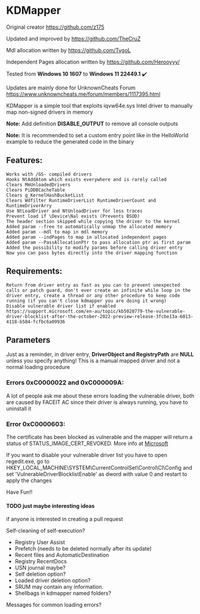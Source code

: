 # KDMapper

Original creator https://github.com/z175

Updated and improved by https://github.com/TheCruZ

Mdl allocation written by https://github.com/TygoL

Independent Pages allocation written by https://github.com/Herooyyy/

Tested from **Windows 10 1607** to **Windows 11 22449.1** :heavy_check_mark:

Updates are mainly done for UnknownCheats Forum https://www.unknowncheats.me/forum/members/1117395.html

KDMapper is a simple tool that exploits iqvw64e.sys Intel driver to manually map non-signed drivers in memory

**Note:** Add definition **DISABLE_OUTPUT** to remove all console outputs

**Note:** It is recommended to set a custom entry point like in the HelloWorld example to reduce the generated code in the binary

## Features:
	
	Works with /GS- compiled drivers
	Hooks NtAddAtom which exists everywhere and is rarely called
	Clears MmUnloadedDrivers
	Clears PiDDBCacheTable
	Clears g_KernelHashBucketList
	Clears Wdfilter RuntimeDriverList RuntimeDriverCount and RuntimeDriverArry
	Use NtLoadDriver and NtUnloadDriver for less traces
	Prevent load if \Device\Nal exists (Prevents BSOD)
	The header section skipped while copying the driver to the kernel
	Added param --free to automatically unmap the allocated memory
	Added param --mdl to map in mdl memory
	Added param --indPages to map in allocated independent pages
	Added param --PassAllocationPtr to pass allocation ptr as first param
	Added the possibility to modify params before calling driver entry
	Now you can pass bytes directly into the driver mapping function
	
## Requirements:

    Return from driver entry as fast as you can to prevent unexpected calls or patch guard, don't ever create an infinite while loop in the driver entry, create a thread or any other procedure to keep code running (if you can't close kdmapper you are doing it wrong)
    Disable vulnerable driver list if enabled https://support.microsoft.com/en-au/topic/kb5020779-the-vulnerable-driver-blocklist-after-the-october-2022-preview-release-3fcbe13a-6013-4118-b584-fcfbc6a09936

## Parameters
Just as a reminder, in driver entry, **DriverObject and RegistryPath** are **NULL** unless you specify anything! This is a manual mapped driver and not a normal loading procedure

### Errors 0xC0000022 and 0xC000009A:
A lot of people ask me about these errors loading the vulnerable driver, both are caused by FACEIT AC since their driver is always running, you have to uninstall it

### Error 0xC0000603:
The certificate has been blocked as vulnerable and the mapper will return a status of STATUS_IMAGE_CERT_REVOKED. More info at [Microsoft](https://support.microsoft.com/en-au/topic/kb5020779-the-vulnerable-driver-blocklist-after-the-october-2022-preview-release-3fcbe13a-6013-4118-b584-fcfbc6a09936)

If you want to disable your vulnerable driver list you have to open regedit.exe, go to HKEY_LOCAL_MACHINE\SYSTEM\CurrentControlSet\Control\CI\Config and set 'VulnerableDriverBlocklistEnable' as dword with value 0 and restart to apply the changes

Have Fun!!

#### TODO just maybe interesting ideas

if anyone is interested in creating a pull request

Self-cleaning of self-execution?

* Registry User Assist
* Prefetch (needs to be deleted normally after its update)
* Recent files and AutomaticDestination
* Registry RecentDocs
* USN journal maybe?
* Self deletion option?
* Loaded driver deletion option?
* SRUM may contain any information.
* Shellbags in kdmapper named folders?

Messages for common loading errors?
